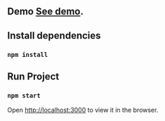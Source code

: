 
## Demo [See demo](https://cronome.netlify.app/).

## Install dependencies 
### `npm install`

## Run Project
### `npm start`
Open [http://localhost:3000](http://localhost:3000) to view it in the browser.

